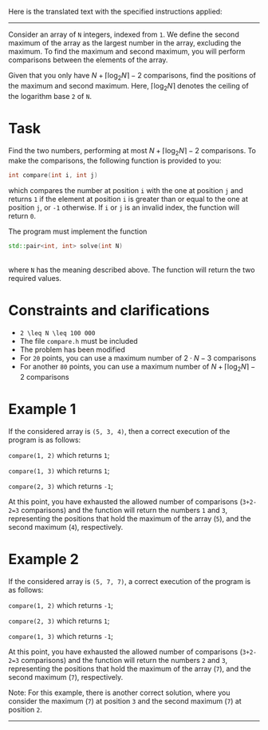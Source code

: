 Here is the translated text with the specified instructions applied:

---

Consider an array of `N` integers, indexed from `1`. We define the second maximum of the array as the largest number in the array, excluding the maximum. To find the maximum and second maximum, you will perform comparisons between the elements of the array.

Given that you only have $N+\lceil \log_2 N \rceil-2$ comparisons, find the positions of the maximum and second maximum. Here, $\lceil \log_2 N \rceil$ denotes the ceiling of the logarithm base `2` of `N`.

# Task

Find the two numbers, performing at most $N+\lceil \log_2 N \rceil-2$ comparisons. To make the comparisons, the following function is provided to you:

```cpp
int compare(int i, int j)
```

which compares the number at position `i` with the one at position `j` and returns `1` if the element at position `i` is greater than or equal to the one at position `j`, or `-1` otherwise. If `i` or `j` is an invalid index, the function will return `0`.

The program must implement the function
```cpp
std::pair<int, int> solve(int N)
```
\
where `N` has the meaning described above. The function will return the two required values.

# Constraints and clarifications
* `2 \leq N \leq 100 000`
* The file `compare.h` must be included
* The problem has been modified
* For `20` points, you can use a maximum number of $2 \cdot N-3$ comparisons
* For another `80` points, you can use a maximum number of $N+\lceil \log_2 N \rceil-2$ comparisons

# Example 1

If the considered array is `(5, 3, 4)`, then a correct execution of the program is as follows:

`compare(1, 2)` which returns `1`;

`compare(1, 3)` which returns `1`;

`compare(2, 3)` which returns `-1`;

At this point, you have exhausted the allowed number of comparisons (`3+2-2=3` comparisons) and the function will return the numbers `1` and `3`, representing the positions that hold the maximum of the array (`5`), and the second maximum (`4`), respectively.

# Example 2

If the considered array is `(5, 7, 7)`, a correct execution of the program is as follows:

`compare(1, 2)` which returns `-1`;

`compare(2, 3)` which returns `1`;

`compare(1, 3)` which returns `-1`;

At this point, you have exhausted the allowed number of comparisons (`3+2-2=3` comparisons) and the function will return the numbers `2` and `3`, representing the positions that hold the maximum of the array (`7`), and the second maximum (`7`), respectively.

Note:
For this example, there is another correct solution, where you consider the maximum (`7`) at position `3` and the second maximum (`7`) at position `2`.

---